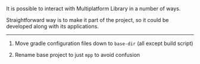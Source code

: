 It is possible to interact with Multiplatform Library in a number of ways.

Straightforward way is to make it part of the project, so it could be developed along with its applications.

---

1. Move gradle configuration files down to `base-dir` (all except build script)

2. Rename base project to just `mpp` to avoid confusion